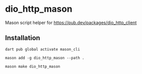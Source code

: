 # dio_http_mason
Mason script helper for https://pub.dev/packages/dio_http_client

## Installation

`dart pub global activate mason_cli`

`mason add -g dio_http_mason --path .`

`mason make dio_http_mason`
